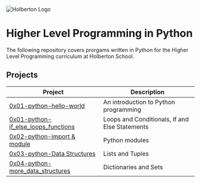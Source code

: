 ![Holberton Logo](https://camo.githubusercontent.com/64c35dd60391e2c90277729276aa86cc921b0ad2/68747470733a2f2f692e6962622e636f2f546b32425a79542f776f72646d61726b2d63686572727937322e706e67)
# Higher Level Programming in Python 

The following repository covers prorgams written in Python for the Higher Level Programming curriculum at Holberton School.

## Projects
| Project | Description |
| --- | --- |
| [0x01-python-hello-world](https://github.com/ecaoili24/holbertonschool-higher_level_programming/tree/master/0x00-python-hello_world) | An introduction to Python programming |
| [0x01-python-if_else_loops_functions](https://github.com/ecaoili24/holbertonschool-higher_level_programming/tree/master/0x01-python-if_else_loops_functions) | Loops and Conditionals, If and Else Statements |
| [0x02-python-import & module](https://github.com/ecaoili24/holbertonschool-higher_level_programming/tree/master/0x02-python-import_modules) | Python modules |
| [0x03-python-Data Structures](https://github.com/ecaoili24/holbertonschool-higher_level_programming/tree/master/0x03-python-data_structures) | Lists and Tuples |
| [0x04-python-more_data_structures](https://github.com/ecaoili24/holbertonschool-higher_level_programming/tree/master/0x04-python-more_data_structures) | Dictionaries and Sets |
